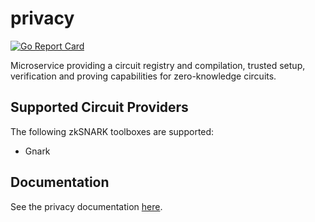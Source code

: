 # privacy

[![Go Report Card](https://goreportcard.com/badge/github.com/provideplatform/privacy)](https://goreportcard.com/report/github.com/provideplatform/privacy)

Microservice providing a circuit registry and compilation, trusted setup, verification and proving capabilities for zero-knowledge circuits.

## Supported Circuit Providers

The following zkSNARK toolboxes are supported:

- Gnark

## Documentation

See the privacy documentation [here](https://docs.provide.services/privacy).
